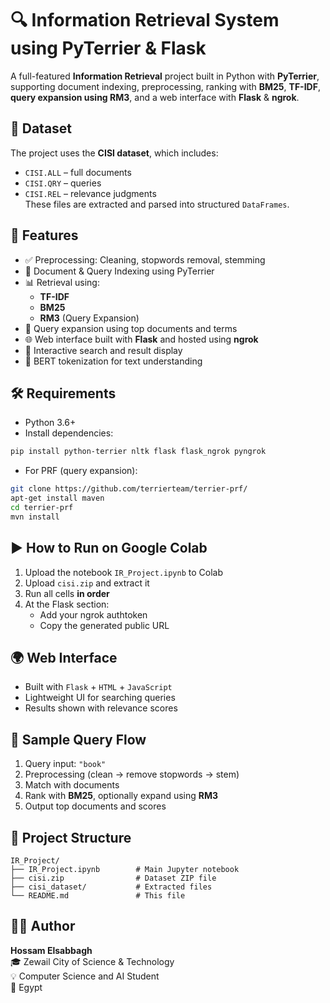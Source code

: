 # 🔍 Information Retrieval System using PyTerrier & Flask

A full-featured **Information Retrieval** project built in Python with **PyTerrier**, supporting document indexing, preprocessing, ranking with **BM25**, **TF-IDF**, **query expansion using RM3**, and a web interface with **Flask** & **ngrok**.

## 📁 Dataset

The project uses the **CISI dataset**, which includes:  
- `CISI.ALL` – full documents  
- `CISI.QRY` – queries  
- `CISI.REL` – relevance judgments  
These files are extracted and parsed into structured `DataFrames`.

## 🧠 Features

- ✅ Preprocessing: Cleaning, stopwords removal, stemming  
- 🧾 Document & Query Indexing using PyTerrier  
- 📊 Retrieval using:  
  - **TF-IDF**  
  - **BM25**  
  - **RM3** (Query Expansion)  
- 🤖 Query expansion using top documents and terms  
- 🌐 Web interface built with **Flask** and hosted using **ngrok**  
- 🔁 Interactive search and result display  
- 🤖 BERT tokenization for text understanding

## 🛠️ Requirements

- Python 3.6+  
- Install dependencies:

```bash
pip install python-terrier nltk flask flask_ngrok pyngrok
```

- For PRF (query expansion):

```bash
git clone https://github.com/terrierteam/terrier-prf/
apt-get install maven
cd terrier-prf
mvn install
```

## ▶️ How to Run on Google Colab

1. Upload the notebook `IR_Project.ipynb` to Colab  
2. Upload `cisi.zip` and extract it  
3. Run all cells **in order**  
4. At the Flask section:  
   - Add your ngrok authtoken  
   - Copy the generated public URL

## 🌍 Web Interface

- Built with `Flask` + `HTML` + `JavaScript`  
- Lightweight UI for searching queries  
- Results shown with relevance scores

## 🧪 Sample Query Flow

1. Query input: `"book"`  
2. Preprocessing (clean → remove stopwords → stem)  
3. Match with documents  
4. Rank with **BM25**, optionally expand using **RM3**  
5. Output top documents and scores

## 📂 Project Structure

```
IR_Project/
├── IR_Project.ipynb        # Main Jupyter notebook
├── cisi.zip                # Dataset ZIP file
├── cisi_dataset/           # Extracted files
└── README.md               # This file
```

## 🧑‍💻 Author

**Hossam Elsabbagh**  
🎓 Zewail City of Science & Technology  
💡 Computer Science and AI Student  
📍 Egypt

